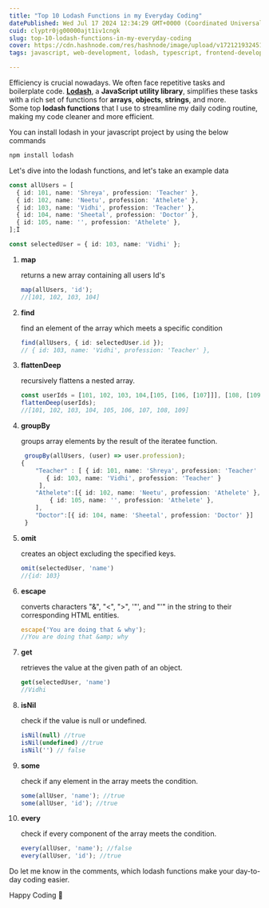 ```yaml
---
title: "Top 10 Lodash Functions in my Everyday Coding"
datePublished: Wed Jul 17 2024 12:34:29 GMT+0000 (Coordinated Universal Time)
cuid: clyptr0jg00000ajt1iv1cngk
slug: top-10-lodash-functions-in-my-everyday-coding
cover: https://cdn.hashnode.com/res/hashnode/image/upload/v1721219324518/68fe2460-03f1-4215-b190-ea3ab4c5da78.jpeg
tags: javascript, web-development, lodash, typescript, frontend-development, womenwhotech

---
```


Efficiency is crucial nowadays. We often face repetitive tasks and boilerplate code. [**Lodash**](https://lodash.com/), a **JavaScript utility library**, simplifies these tasks with a rich set of functions for **arrays**, **objects**, **strings**, and more.  
Some top **lodash functions** that I use to streamline my daily coding routine, making my code cleaner and more efficient.

You can install lodash in your javascript project by using the below commands

```typescript
npm install lodash
```

Let's dive into the lodash functions, and let's take an example data

```typescript
const allUsers = [
  { id: 101, name: 'Shreya', profession: 'Teacher' },
  { id: 102, name: 'Neetu', profession: 'Athelete' },
  { id: 103, name: 'Vidhi', profession: 'Teacher' },
  { id: 104, name: 'Sheetal', profession: 'Doctor' },
  { id: 105, name: '', profession: 'Athelete' },
];Ï

const selectedUser = { id: 103, name: 'Vidhi' };
```

1. **map**
    
    returns a new array containing all users Id's
    
    ```typescript
    map(allUsers, 'id');
    //[101, 102, 103, 104]
    ```
    
2. **find**
    
    find an element of the array which meets a specific condition
    
    ```typescript
    find(allUsers, { id: selectedUser.id });
    // { id: 103, name: 'Vidhi', profession: 'Teacher' },
    ```
    
3. **flattenDeep**
    
    recursively flattens a nested array.
    
    ```typescript
    const userIds = [101, 102, 103, 104,[105, [106, [107]]], [108, [109]]];
    flattenDeep(userIds);
    //[101, 102, 103, 104, 105, 106, 107, 108, 109]
    ```
    
4. **groupBy**
    
    groups array elements by the result of the iteratee function.
    
    ```typescript
     groupBy(allUsers, (user) => user.profession);
    { 
        "Teacher" : [ { id: 101, name: 'Shreya', profession: 'Teacher' },
           { id: 103, name: 'Vidhi', profession: 'Teacher' }
         ],
        "Athelete":[{ id: 102, name: 'Neetu', profession: 'Athelete' },
            { id: 105, name: '', profession: 'Athelete' },    
        ],
        "Doctor":[{ id: 104, name: 'Sheetal', profession: 'Doctor' }]
     }
    ```
    
5. **omit**
    
    creates an object excluding the specified keys.
    
    ```typescript
    omit(selectedUser, 'name')
    //{id: 103}
    ```
    
6. **escape**
    
    converts characters "&", "&lt;", "&gt;", '"', and "'" in the string to their corresponding HTML entities.
    
    ```typescript
    escape('You are doing that & why');
    //You are doing that &amp; why
    ```
    
7. **get**
    
    retrieves the value at the given path of an object.
    
    ```typescript
    get(selectedUser, 'name')
    //Vidhi
    ```
    
8. **isNil**
    
    check if the value is null or undefined.
    
    ```typescript
    isNil(null) //true
    isNil(undefined) //true
    isNil('') // false
    ```
    
9. **some**
    
    check if any element in the array meets the condition.
    
    ```typescript
    some(allUser, 'name'); //true
    some(allUser, 'id'); //true
    ```
    
10. **every**
    
    check if every component of the array meets the condition.
    
    ```typescript
    every(allUser, 'name'); //false
    every(allUser, 'id'); //true
    ```
    

Do let me know in the comments, which lodash functions make your day-to-day coding easier.

Happy Coding 👋